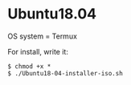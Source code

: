 # Ubuntu18.04

OS system = Termux

For install, write it:
```
$ chmod +x *
$ ./Ubuntu18-04-installer-iso.sh
```
